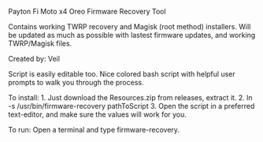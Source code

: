 Payton Fi Moto x4 Oreo
Firmware Recovery Tool

Contains working TWRP recovery and Magisk (root method) installers.
Will be updated as much as possible with lastest firmware updates, and working TWRP/Magisk files.

Created by: Veil

Script is easily editable too.
Nice colored bash script with helpful user prompts to walk you through the process.

To install: 1. Just download the Resources.zip from releases, extract it.
	    2. ln -s /usr/bin/firmware-recovery pathToScript
	    3. Open the script in a preferred text-editor, and make sure the values will work for you.

To run: Open a terminal and type firmware-recovery.
